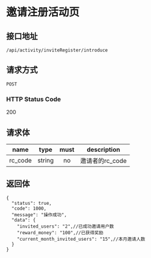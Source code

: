 # 邀请注册活动页

## 接口地址

`/api/activity/inviteRegister/introduce`

## 请求方式

`POST`

### HTTP Status Code

200

## 请求体
| name     | type     | must     | description |
|----------|:--------:|:--------:|:--------:|
| rc_code   | string   | no      | 邀请者的rc_code |

## 返回体

```json5
{
  "status": true,
  "code": 1000,
  "message": "操作成功",
  "data": {
    "invited_users": "2",//已成功邀请用户数
    "reward_money": "100",//已获得奖励
    "current_month_invited_users": "15",//本月邀请人数
  }
}
``` 
